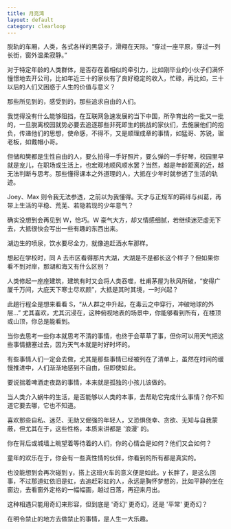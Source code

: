 ```yaml
---
title: 月亮湾
layout: default
category: clearloop
---
```



脱轨的车厢，人类，各式各样的黑袋子，滑翔在天际。“穿过一座平原，穿过一列长街，窗外温柔寂静。”

对于特定年龄的人类群体，是否存在着相似的牵引力，比如刚毕业的小伙子们满怀憧憬地去开公司，比如年近三十的家伙有了良好稳定的收入，忙碌，再比如，三十以后的人们又困惑于人生的价值与意义？

那些所见到的，感受到的，那些追求自由的人们。

我觉得没有什么能够阻挡，在互联网急速发展的当下中国，所孕育出的一批又一批的，一旦脱离校园就势必要去追逐那些非死即生的挑战的家伙们，去施展他们的抱负，传递他们的思想，使命感，不得不，又是顺理成章的事情，如猛哥、苏锐，琚老板，如戴帽小哥。

但储和樊都是生性自由的人，要么拍得一手好照片，要么弹的一手好琴，校园里早就是宠儿，在职场或生活上，也宏观地顺风顺水罢？当然，越是年龄距离的近，越无法判断与思考。那些懂得课本之外道理的人，大抵在少年时就参透了生活的轨迹。

Joey、Max 则令我无法参透，之前以为我懂得。天才与正规军的羁绊与纠葛，再带上生活的平稳、荒芜、若隐若现的少年意气？



确实没想到会再见到 W，恰巧。W 豪气大方，却又情感细腻，若继续迷茫虚无下去，大抵很快会写出一些有趣的东西出来。



湖边生的喷泉，饮水要尽全力，就像追赶洒水车那样。



想起在学校时，同 A 去市区看得那片大湖，大湖是不是都长这个样子？但如果你看不到对岸，那湖和海又有什么区别？



人类修起一座座建筑，建筑有时又会将人类吞噬，杜甫茅屋为秋风所破，“安得广厦千万间，大庇天下寒士尽欢颜”，大抵是其时其境，一时兴起？



此趟行程全是想来看看 S，“从人群之中升起，在毒云之中穿行，冲破地球的外层...” 尤其喜欢，尤其沉浸在，这种俯视地表的场景中，你能够看到所有，在楼顶或山顶，你总是能看到。

当你去思考一些你本就思考不清的事情，也终于会草草了事，但你可以用天气把这些事情搪塞过去，因为天气本就是时好时坏的。



有些事情人们一定会去做，尤其是那些事情已经被列在了清单上，虽然在时间的缓慢推进中，人们渐渐地感到不自由，但即使如此。

要说揣着啤酒走夜路的事情，本来就是孤独的小孩儿该做的。



当人类介入蜗牛的生活，是否能够以人类的本事，去帮助它完成什么事情？你不知道它要去哪，它也不知道。

喜欢那些自私、迷茫、无助又倔强的年轻人，又恐惧侥幸、贪欲、无知与自我蒙蔽，但尤其在于，这些性格，本质来讲都是 '浪漫' 的。



你在背后或城墙上眺望着等待着的人们，你的心情会是如何？他们又会如何？



童年的欢乐在于，你会有一些真性情的伙伴，你看到的所有都是真实的。

也没能想到会再次碰到 y，搭上这班火车的意义便是如此。y 长胖了，是这么回事，不过那道虹依旧是虹，去追赶彩虹的人，永远是胸怀梦想的，比如平静的坐在窗边，去看窗外定格的一幅幅画，越过日落，再迎来月出。

这种相遇只能用奇幻来形容，但到底是 '奇幻' 更奇幻，还是 '平常' 更奇幻？



在明令禁止的地方去做禁止的事情，是人生一大乐趣。
